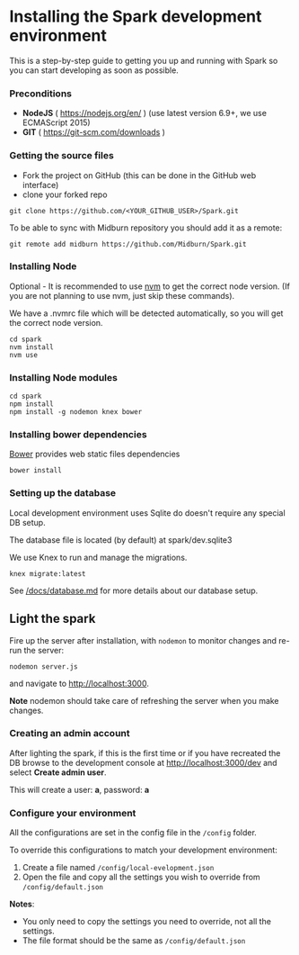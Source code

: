 # Installing the Spark development environment

This is a step-by-step guide to getting you up and running with Spark so you can start developing as soon as possible.

### Preconditions

* **NodeJS** ( https://nodejs.org/en/ ) (use latest version 6.9+, we use ECMAScript 2015)
* **GIT** ( https://git-scm.com/downloads )

### Getting the source files

* Fork the project on GitHub (this can be done in the GitHub web interface)
* clone your forked repo

```shell
git clone https://github.com/<YOUR_GITHUB_USER>/Spark.git
```

To be able to sync with Midburn repository you should add it as a remote:

```shell
git remote add midburn https://github.com/Midburn/Spark.git
```

### Installing Node

Optional - It is recommended to use [nvm](https://github.com/creationix/nvm#installation) to get the correct node version.
(If you are not planning to use nvm, just skip these commands).

We have a .nvmrc file which will be detected automatically, so you will get the correct node version.

```shell
cd spark
nvm install
nvm use
```

### Installing Node modules

```shell
cd spark
npm install
npm install -g nodemon knex bower
```

### Installing bower dependencies

[Bower](https://bower.io/) provides web static files dependencies

```shell
bower install
```

### Setting up the database

Local development environment uses Sqlite do doesn't require any special DB setup.

The database file is located (by default) at spark/dev.sqlite3

We use Knex to run and manage the migrations.

```shell
knex migrate:latest
```

See [/docs/database.md](/docs/development/database.md) for more details about our database setup.

## Light the spark

Fire up the server after installation, with `nodemon` to monitor changes and re-run the server:

```shell
nodemon server.js
```

and navigate to [http://localhost:3000](http://localhost:3000).

**Note** nodemon should take care of refreshing the server when you make changes.

### Creating an admin account

After lighting the spark, if this is the first time or if you have recreated the DB
browse to the development console at [http://localhost:3000/dev](http://localhost:3000/dev) and select **Create admin user**.

This will create a user: **a**, password: **a**

### Configure your environment

All the configurations are set in the config file in the `/config` folder.

To override this configurations to match your development environment:

1. Create a file named `/config/local-evelopment.json`
2. Open the file and copy all the settings you wish to override from `/config/default.json`

**Notes**:

* You only need to copy the settings you need to override, not all the settings.
* The file format should be the same as `/config/default.json`
